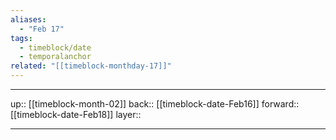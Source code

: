 ```yaml
---
aliases:
  - "Feb 17"
tags:
  - timeblock/date
  - temporalanchor
related: "[[timeblock-monthday-17]]"
---
```




***

up:: [[timeblock-month-02]]
back:: [[timeblock-date-Feb16]]
forward:: [[timeblock-date-Feb18]]
layer:: 

***
